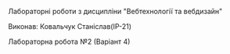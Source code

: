 Лабораторні роботи з дисципліни "Вебтехнології та вебдизайн"

Виконав: Ковальчук Станіслав(ІР-21)

Лабораторна робота №2 (Варіант 4)
